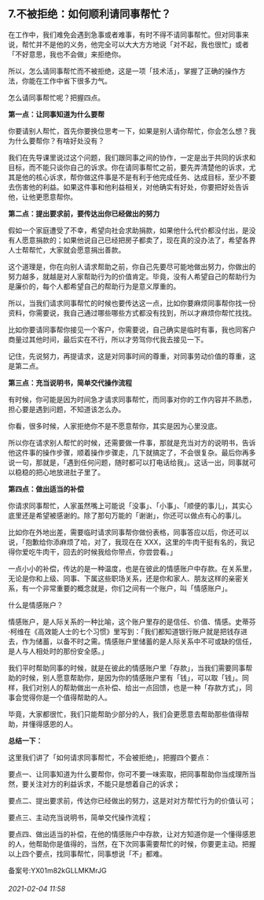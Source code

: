 ## 7.不被拒绝：如何顺利请同事帮忙？
在工作中，我们难免会遇到急事或者难事，有时不得不请同事帮忙。但对同事来说，帮忙并不是他的义务，他完全可以大大方方地说「对不起，我也很忙」或者「不好意思，我也不会做」来拒绝你。


所以，怎么请同事帮忙而不被拒绝，这是一项「技术活」，掌握了正确的操作方法，你能在工作中省下很多力气。


怎么请同事帮忙呢？把握四点。


**第一点：让同事知道为什么要帮**


你要请别人帮忙，首先你要换位思考一下，如果是别人请你帮忙，你会怎么想？我为什么要帮你？有啥好处没有？


我们在先导课里说过这个问题，我们跟同事之间的协作，一定是出于共同的诉求和目标，而不能只谈你自己的诉求。你在请同事帮忙之前，要先弄清楚他的诉求，尤其是他的核心诉求，帮你做这件事是不是有利于他完成任务、达成目标，至少不要去伤害他的利益。如果这件事和他利益相关，对他确实有好处，你要把好处告诉他，让他更愿意帮你。


**第二点：提出要求前，要传达出你已经做出的努力**


假如一个家庭遭受了不幸，希望向社会求助捐款，如果他什么代价都没付出，是没有人愿意捐款的；如果他说自己已经把房子都卖了，现在真的没办法了，希望各界人士帮帮忙，大家就会愿意捐出善款。


这个道理是，你在向别人请求帮助之前，你自己先要尽可能地做出努力，你做出的努力越多，就越是对人家帮助行为的价值肯定。毕竟，没有人希望自己的帮助行为是廉价的，每个人都希望自己的帮助行为是意义厚重的。


所以，当我们请求同事帮忙的时候也要传达这一点，比如你要麻烦同事帮你找一份资料，你需要说，我自己通过哪些哪些方式都没有找到，所以才麻烦你帮忙找找。


比如你要请同事帮你接见一个客户，你需要说，自己确实是临时有事，我也同客户商量过其他时间，最后实在不行，所以才劳驾你代我去接见一下。


记住，先说努力，再提请求，这是对同事时间的尊重，对同事劳动价值的尊重，这是第二点。


**第三点：充当说明书，简单交代操作流程**


有时候，你可能是因为时间急才请求同事帮忙，而同事对你的工作内容并不熟悉，担心要是遇到问题，不知道该怎么办。


你看，很多时候，人家拒绝你不是不愿意帮你，其实是因为心里没底。


所以你在请求别人帮忙的时候，还需要做一件事，那就是充当对方的说明书，告诉他这件事的操作步骤，顺着操作步骤走，几下就搞定了，不会很复杂。最后你再多说一句，那就是，「遇到任何问题，随时都可以打电话给我」。这话一出，同事就可以稳稳的把心地放进肚子里了。


**第四点：做出适当的补偿**


你请求同事帮忙，人家虽然嘴上可能说「没事」、「小事」、「顺便的事儿」，其实心底里还是希望被感谢的。除了那句万能的「谢谢」，你还可以做点有心的事儿。


比如你在外地出差，需要临时请求同事帮你做份表格，同事答应以后，你还可以说，「抱歉给你添麻烦了哈，对了，我现在在 XXX，这里的牛肉干挺有名的，我记得你爱吃牛肉干，回去的时候我给你带点，你尝尝看。」


一点小小的补偿，传达的是一种温度，也是在彼此的情感账户中存款。在关系里，无论是你和上级、同事、下属这些职场关系，还是你和家人、朋友这样的亲密关系，有一个非常重要的概念就是，你们之间有一个账户，叫「情感账户」。


什么是情感账户？


情感账户，是人际关系的一种比喻，这个账户里存的是信任、价值、情感。史蒂芬·柯维在《高效能人士的七个习惯》里写到：「我们都知道银行账户就是把钱存进去，作为储蓄，以备不时之需。情感账户里储蓄的是人际关系中不可或缺的信任，是人与人相处时的那份安全感。」


我们平时帮助同事的时候，就是在彼此的情感账户里「存款」，当我们需要同事帮助的时候，别人愿意帮助你，是因为你的情感账户里有「钱」，可以取「钱」。同样，我们对别人的帮助做出一点补偿、给出一点回馈，也是一种「存款方式」，同事会觉得你是一个值得帮助的人。


毕竟，大家都很忙，我们只能帮助少部分的人，我们会更愿意去帮助那些值得帮助，并懂得感恩的人。


**总结一下：**


这里我们讲了「如何请求同事帮忙，不会被拒绝」，把握四个要点：


要点一、让同事知道为什么要帮你，你可不要一味索取，把同事帮助你当成理所当然，要关注对方的利益诉求，不能只是想着自己的诉求；


要点二、提出要求前，传达你已经做出的努力，这是对对方帮忙行为的价值认可；


要点三、主动充当说明书，简单交代操作流程；


要点四、做出适当的补偿，在他的情感账户中存款，让对方知道你是一个懂得感恩的人，他帮助你是值得的，当然，在下次同事需要帮忙的时候，你要更主动。把握以上四个要点，找同事帮忙，同事想说「不」都难。


备案号:YX01m82kGLLMKMrJG


###### 2021-02-04 11:58
